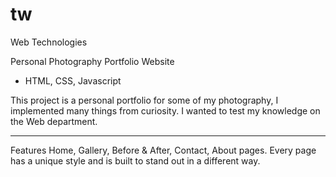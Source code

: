 # tw
Web Technologies

Personal Photography Portfolio Website
 - HTML, CSS, Javascript

This project is a personal portfolio for some of my photography, I implemented many things from curiosity.
I wanted to test my knowledge on the Web department.

---

Features
Home, Gallery, Before & After, Contact, About pages. 
Every page has a unique style and is built to stand out in a different way.
